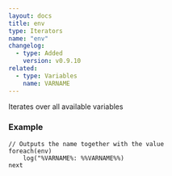 ```yaml
---
layout: docs
title: env
type: Iterators
name: "env"
changelog:
  - type: Added
    version: v0.9.10
related:
  - type: Variables
    name: VARNAME
---
```

Iterates over all available variables

### Example
```
// Outputs the name together with the value
foreach(env)
    log("%VARNAME%: %%VARNAME%%)
next
```
